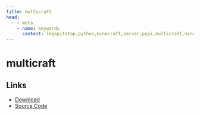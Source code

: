```yaml
---
title: multicraft
head:
  - - meta
    - name: keywords
      content: legopitstop,python,minecraft,server,pypi,multicraft,minecraftserver,pythonpackage
---
```


# multicraft

## Links

- [Download](https://github.com/legopitstop/multicraft-py/releases)
- [Source Code](https://github.com/legopitstop/multicraft-py)
